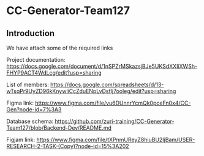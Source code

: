 # CC-Generator-Team127

## Introduction

We have attach some of the required links

Project documentation: https://docs.google.com/document/d/1nSPZrMSkazsjBJe5UKSdXXIiXWSh-FHYP9ACT4WdLcg/edit?usp=sharing

List of members: https://docs.google.com/spreadsheets/d/13-wTsqPr9UyZD96kKnywliCcZduENpLvDsflj7ooleg/edit?usp=sharing

Figma link: https://www.figma.com/file/vu6DUnnrYcmQk0pceFn0x4/CC-Gen?node-id=7%3A3

Database schema: https://github.com/zuri-training/CC-Generator-Team127/blob/Backend-Dev/README.md

Figjam link: https://www.figma.com/file/tXPnmUReyZ8hiuBU2IjBam/USER-RESEARCH-2-TASK-(Copy)?node-id=15%3A202
